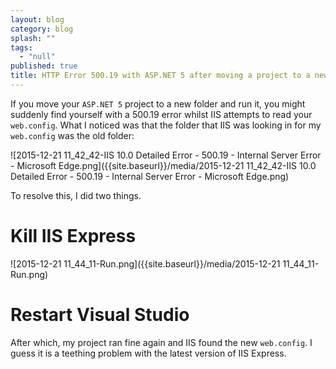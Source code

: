 ```yaml
---
layout: blog
category: blog
splash: ""
tags: 
  - "null"
published: true
title: HTTP Error 500.19 with ASP.NET 5 after moving a project to a new folder
---
```



If you move your `ASP.NET 5` project to a new folder and run it, you might suddenly find yourself with a 500.19 error whilst IIS attempts to read your `web.config`. What I noticed was that the folder that IIS was looking in for my `web.config` was the old folder:

![2015-12-21 11_42_42-IIS 10.0 Detailed Error - 500.19 - Internal Server Error ‎- Microsoft Edge.png]({{site.baseurl}}/media/2015-12-21 11_42_42-IIS 10.0 Detailed Error - 500.19 - Internal Server Error ‎- Microsoft Edge.png)

To resolve this, I did two things.

# Kill IIS Express

![2015-12-21 11_44_11-Run.png]({{site.baseurl}}/media/2015-12-21 11_44_11-Run.png)

# Restart Visual Studio

After which, my project ran fine again and IIS found the new `web.config`. I guess it is a teething problem with the latest version of IIS Express.
